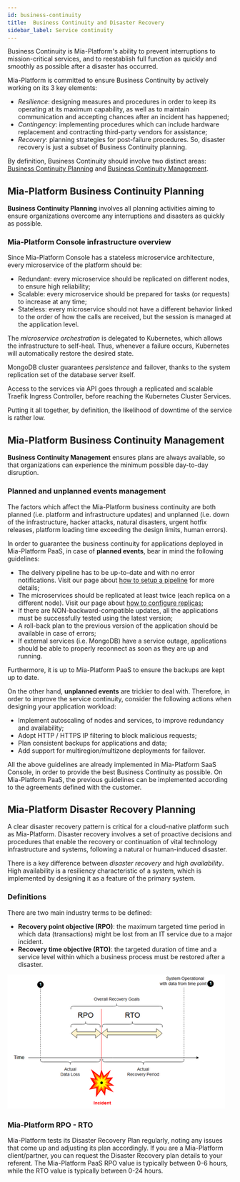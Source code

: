 ```yaml
---
id: business-continuity
title:  Business Continuity and Disaster Recovery
sidebar_label: Service continuity
---
```


Business Continuity is Mia-Platform's ability to prevent interruptions to mission-critical services, and to reestablish full function as quickly and smoothly as possible after a disaster has occurred.

Mia-Platform is committed to ensure Business Continuity by actively working on its 3 key elements:

- *Resilience*: designing measures and procedures in order to keep its operating at its maximum capability, as well as to maintain communication and accepting chances after an incident has happened;
- *Contingency*: implementing procedures which can include hardware replacement and contracting third-party vendors for assistance;
- *Recovery*: planning strategies for post-failure procedures. So, disaster recovery is just a subset of Business Continuity planning.

By definition, Business Continuity should involve two distinct areas: [Business Continuity Planning](#mia-platform-business-continuity-planning) and [Business Continuity Management](#mia-platform-business-continuity-management).

## Mia-Platform Business Continuity Planning  

**Business Continuity Planning** involves all planning activities aiming to ensure organizations overcome any interruptions and disasters as quickly as possible.

### Mia-Platform Console infrastructure overview  

Since Mia-Platform Console has a stateless microservice architecture, every microservice of the platform should be:

- Redundant: every microservice should be replicated on different nodes, to ensure high reliability;
- Scalable: every microservice should be prepared for tasks (or requests) to increase at any time;
- Stateless: every microservice should not have a different behavior linked to the order of how the calls are received, but the session is managed at the application level.

The *microservice orchestration* is delegated to Kubernetes, which allows the infrastructure to self-heal. Thus, whenever a failure occurs, Kubernetes will automatically restore the desired state.

MongoDB cluster guarantees *persistence* and failover, thanks to the system replication set of the database server itself.

Access to the services via API goes through a replicated and scalable Traefik Ingress Controller, before reaching the Kubernetes Cluster Services.

Putting it all together, by definition, the likelihood of downtime of the service is rather low.

## Mia-Platform Business Continuity Management

**Business Continuity Management** ensures plans are always available, so that organizations can experience the minimum possible day-to-day disruption.

### Planned and unplanned events management

The factors which affect the Mia-Platform business continuity are both planned (i.e. platform and infrastructure updates) and unplanned (i.e. down of the infrastructure, hacker attacks, natural disasters, urgent hotfix releases, platform loading time exceeding the design limits, human errors).

In order to guarantee the business continuity for applications deployed in Mia-Platform PaaS, in case of **planned events**, bear in mind the following guidelines:

- The delivery pipeline has to be up-to-date and with no error notifications. Visit our page about [how to setup a pipeline](/infrastructure/self-hosted/pipeline-configuration.md) for more details;
- The microservices should be replicated at least twice (each replica on a different node). Visit our page about [how to configure replicas](/development_suite/api-console/api-design/replicas.md);
- If there are NON-backward-compatible updates, all the applications must be successfully tested using the latest version;
- A roll-back plan to the previous version of the application should be available in case of errors;
- If external services (i.e. MongoDB) have a service outage, applications should be able to properly reconnect as soon as they are up and running.

Furthermore, it is up to Mia-Platform PaaS to ensure the backups are kept up to date.

On the other hand, **unplanned events** are trickier to deal with. Therefore, in order to improve the service continuity, consider the following actions when designing your application workload:

- Implement autoscaling of nodes and services, to improve redundancy and availability;
- Adopt HTTP / HTTPS IP filtering to block malicious requests;
- Plan consistent backups for applications and data;
- Add support for multiregion/multizone deployments for failover.

All the above guidelines are already implemented in Mia-Platform SaaS Console, in order to provide the best Business Continuity as possible. On Mia-Platform PaaS, the previous guidelines can be implemented according to the agreements defined with the customer.

## Mia-Platform Disaster Recovery Planning

A clear disaster recovery pattern is critical for a cloud-native platform such as Mia-Platform. Disaster recovery involves a set of proactive decisions and procedures that enable the recovery or continuation of vital technology infrastructure and systems, following a natural or human-induced disaster.

There is a key difference between *disaster recovery* and *high availability*. High availability is a resiliency characteristic of a system, which is implemented by designing it as a feature of the primary system.

### Definitions

There are two main industry terms to be defined:

- **Recovery point objective (RPO)**: the maximum targeted time period in which data (transactions) might be lost from an IT service due to a major incident.
- **Recovery time objective (RTO)**: the targeted duration of time and a service level within which a business process must be restored after a disaster.

![rpo-rto-diagram](img/rpo-rto.png)

### Mia-Platform RPO - RTO

Mia-Platform tests its Disaster Recovery Plan regularly, noting any issues that come up and adjusting its plan accordingly. If you are a Mia-Platform client/partner, you can request the Disaster Recovery plan details to your referent. The Mia-Platform PaaS RPO value is typically between 0-6 hours, while the RTO value is typically between 0-24 hours.

